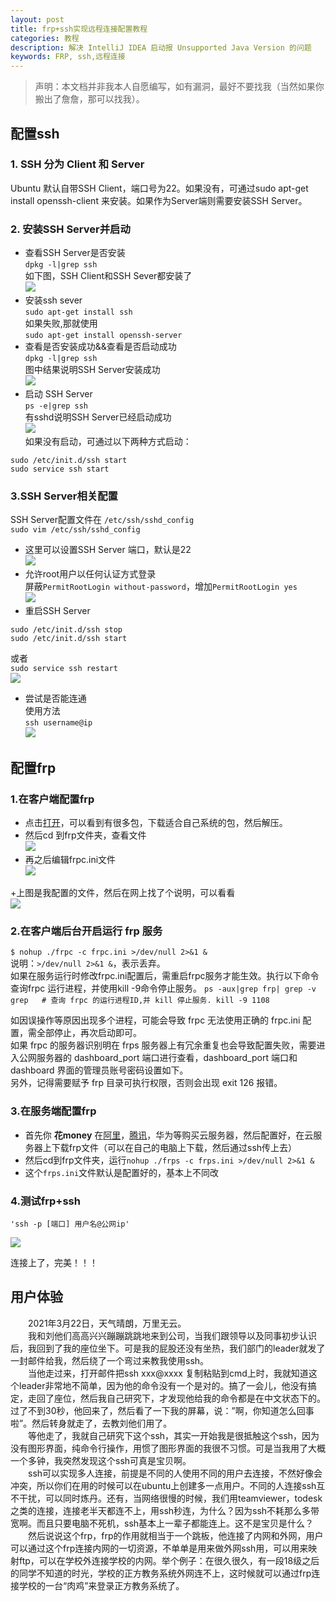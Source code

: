 ```yaml
---
layout: post
title: frp+ssh实现远程连接配置教程
categories: 教程
description: 解决 IntelliJ IDEA 启动报 Unsupported Java Version 的问题
keywords: FRP, ssh,远程连接
---
```


>声明：本文档并非我本人自愿编写，如有漏洞，最好不要找我（当然如果你搬出了詹詹，那可以找我）。

##  配置ssh
###  1. SSH 分为 Client 和 Server
Ubuntu 默认自带SSH Client，端口号为22。如果没有，可通过sudo apt-get install openssh-client 来安装。如果作为Server端则需要安装SSH Server。
###  2. 安装SSH Server并启动
+ 查看SSH Server是否安装   
 `dpkg -l|grep ssh`   
如下图，SSH Client和SSH Sever都安装了   
![](/images/posts/frp+ssh/SSH_installed.png) 
+ 安装ssh sever    
`sudo apt-get install ssh `    
如果失败,那就使用    
`sudo apt-get install openssh-server`
+ 查看是否安装成功&&查看是否启动成功    
`dpkg -l|grep ssh`    
图中结果说明SSH Server安装成功    
![](/images/posts/frp+ssh/SSH_suess.png)     
+ 启动 SSH Server    
`ps -e|grep ssh`    
有sshd说明SSH Server已经启动成功    
![](/images/posts/frp+ssh/SSH_qd.png)     
如果没有启动，可通过以下两种方式启动：    
```
sudo /etc/init.d/ssh start
sudo service ssh start
```
### 3.SSH Server相关配置
SSH Server配置文件在 `/etc/ssh/sshd_config`          
`sudo vim /etc/ssh/sshd_config`    
+ 这里可以设置SSH Server 端口，默认是22      
![](/images/posts/frp+ssh/sshd_config1.png)      
+ 允许root用户以任何认证方式登录      
屏蔽`PermitRootLogin without-password`，增加`PermitRootLogin yes`    
![](/images/posts/frp+ssh/sshd_config2.png)  
+ 重启SSH Server   
```
sudo /etc/init.d/ssh stop
sudo /etc/init.d/ssh start
```    
或者   
`sudo service ssh restart`     
![](/images/posts/frp+ssh/ssh_restart.png)    
+ 尝试是否能连通    
使用方法      
`ssh username@ip `   
![](/images/posts/frp+ssh/ssh_if_ping.png)     

##  配置frp

### 1.在客户端配置frp
  + 点击[打开](https://github.com/fatedier/frp/releases)，可以看到有很多包，下载适合自己系统的包，然后解压。
  +  然后cd 到frp文件夹，查看文件    
  ![](/images/posts/frp+ssh/frp_flo.png)  
  + 再之后编辑frpc.ini文件     
   ![](/images/posts/frp+ssh/frp_ed_frpc.png)  
   
  +上图是我配置的文件，然后在网上找了个说明，可以看看    
  ![](/images/posts/frp+ssh/frp_e_frpc.png)    
   
### 2.在客户端后台开启运行 frp 服务

`$ nohup ./frpc -c frpc.ini >/dev/null 2>&1 &`   
说明：`>/dev/null 2>&1 &`，表示丢弃。    
如果在服务运行时修改frpc.ini配置后，需重启frpc服务才能生效。执行以下命令查询frpc 运行进程，并使用kill -9命令停止服务。
    ```
    ps -aux|grep frp| grep -v grep  
    # 查询 frpc 的运行进程ID,并 kill 停止服务.
    kill -9 1108
    ```
    
如因误操作等原因出现多个进程，可能会导致 frpc 无法使用正确的 frpc.ini 配置，需全部停止，再次启动即可。    
如果 frpc 的服务器识别明在 frps 服务器上有冗余重复也会导致配置失败，需要进入公网服务器的 dashboard_port 端口进行查看，dashboard_port 端口和 dashboard 界面的管理员账号密码设置如下。    
另外，记得需要赋予 frp 目录可执行权限，否则会出现 exit 126 报错。
### 3.在服务端配置frp
   + 首先你 **花money** 在[阿里](https://cn.aliyun.com/)，[腾讯](https://cloud.tencent.com/)，华为等购买云服务器，然后配置好，在云服务器上下载frp文件（可以在自己的电脑上下载，然后通过ssh传上去）
  + 然后cd到frp文件夹，运行`nohup ./frps -c frps.ini >/dev/null 2>&1 & `
  + 这个`frps.ini`文件默认是配置好的，基本上不同改











###  4.测试frp+ssh

    'ssh -p [端口] 用户名@公网ip'
    
    
![](/images/posts/frp+ssh/ssh_ip.png)  

连接上了，完美！！！

## 用户体验
&emsp;&emsp;2021年3月22日，天气晴朗，万里无云。    
&emsp;&emsp;我和刘他们高高兴兴蹦蹦跳跳地来到公司，当我们跟领导以及同事初步认识后，我回到了我的座位坐下。可是我的屁股还没有坐热，我们部门的leader就发了一封邮件给我，然后绕了一个弯过来教我使用ssh。    
&emsp;&emsp;当他走过来，打开邮件把ssh xxx@xxxx 复制粘贴到cmd上时，我就知道这个leader非常地不简单，因为他的命令没有一个是对的。搞了一会儿，他没有搞定，走回了座位，然后我自己研究下，才发现他给我的命令都是在中文状态下的。过了不到30秒，他回来了，然后看了一下我的屏幕，说：”啊，你知道怎么回事啦”。然后转身就走了，去教刘他们用了。    
&emsp;&emsp;等他走了，我就自己研究下这个ssh，其实一开始我是很抵触这个ssh，因为没有图形界面，纯命令行操作，用惯了图形界面的我很不习惯。可是当我用了大概一个多钟，我突然发现这个ssh可真是宝贝啊。    
&emsp;&emsp;ssh可以实现多人连接，前提是不同的人使用不同的用户去连接，不然好像会冲突，所以你们在用的时候可以在ubuntu上创建多一点用户。不同的人连接ssh互不干扰，可以同时炼丹。还有，当网络很慢的时候，我们用teamviewer，todesk之类的连接，连接老半天都连不上，用ssh秒连，为什么？因为ssh不耗那么多带宽啊。而且只要电脑不死机，ssh基本上一辈子都能连上。这不是宝贝是什么？    
&emsp;&emsp;然后说说这个frp，frp的作用就相当于一个跳板，他连接了内网和外网，用户可以通过这个frp连接内网的一切资源，不单单是用来做外网ssh用，可以用来映射ftp，可以在学校外连接学校的内网。举个例子：在很久很久，有一段18级之后的同学不知道的时光，学校的正方教务系统外网连不上，这时候就可以通过frp连接学校的一台“肉鸡”来登录正方教务系统了。




